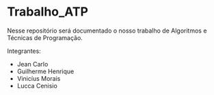 # Trabalho_ATP
Nesse repositório será documentado o nosso trabalho de Algoritmos e Técnicas de Programação.

Integrantes: 
* Jean Carlo 
* Guilherme Henrique 
* Vinicíus Morais
* Lucca Cenisio
